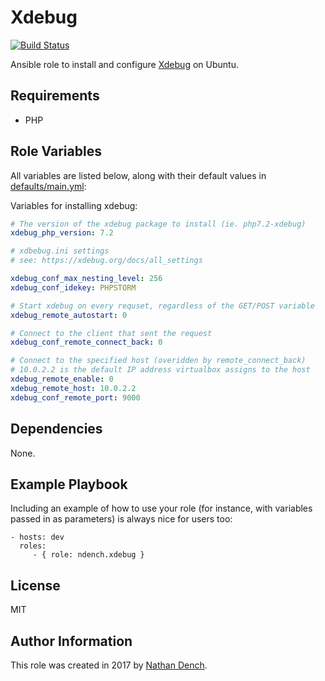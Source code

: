 Xdebug
======

[![Build Status](https://travis-ci.org/ndench/ansible-role-xdebug.svg?branch=master)](https://travis-ci.org/ndench/ansible-role-xdebug)

Ansible role to install and configure [Xdebug](https://xdebug.org) on Ubuntu.

Requirements
------------

* PHP

Role Variables
--------------

All variables are listed below, along with their default values in [defaults/main.yml](defaults/main.yml):

Variables for installing xdebug:

```yaml
# The version of the xdebug package to install (ie. php7.2-xdebug)
xdebug_php_version: 7.2

# xdbebug.ini settings
# see: https://xdebug.org/docs/all_settings

xdebug_conf_max_nesting_level: 256
xdebug_conf_idekey: PHPSTORM

# Start xdebug on every requset, regardless of the GET/POST variable
xdebug_remote_autostart: 0

# Connect to the client that sent the request
xdebug_conf_remote_connect_back: 0

# Connect to the specified host (overidden by remote_connect_back)
# 10.0.2.2 is the default IP address virtualbox assigns to the host
xdebug_remote_enable: 0
xdebug_remote_host: 10.0.2.2
xdebug_conf_remote_port: 9000
```

Dependencies
------------

None.

Example Playbook
----------------

Including an example of how to use your role (for instance, with variables passed in as parameters) is always nice for users too:

    - hosts: dev
      roles:
         - { role: ndench.xdebug }

License
-------

MIT

Author Information
------------------

This role was created in 2017 by [Nathan Dench](https://www.linkedin.com/in/nathandench/).
